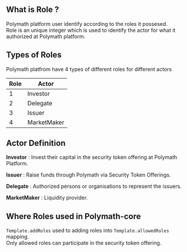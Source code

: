## What is Role ?

Polymath platform user identify according to the roles it possesed.   
Role is an unique integer which is used to identify the actor for what it
authorized at Polymath platform.

## Types of Roles

Polymath platfrom have 4 types of different roles for different actors

| Role | Actor | 
|------|-------|
| 1 | Investor|
| 2 | Delegate |
| 3 | Issuer |
| 4 | MarketMaker |

## Actor Definition
__Investor__ : Invest their capital in the security token offering at Polymath Platform.

__Issuer__ : Raise funds through Polymath via Security Token Offerings.  

__Delegate__ : Authorized persons or organisations to represent the issuers.  

__MarketMaker__ : Liquidity provider.  

## Where Roles used in Polymath-core
`Template.addRoles` used to adding roles into `Template.allowedRoles` mapping.  
Only allowed roles can participate in the security token offering.
